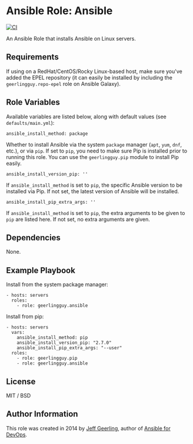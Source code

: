 # Ansible Role: Ansible

[![CI](https://github.com/geerlingguy/ansible-role-ansible/workflows/CI/badge.svg?event=push)](https://github.com/geerlingguy/ansible-role-ansible/actions?query=workflow%3ACI)

An Ansible Role that installs Ansible on Linux servers.

## Requirements

If using on a RedHat/CentOS/Rocky Linux-based host, make sure you've added the EPEL repository (it can easily be installed by including the `geerlingguy.repo-epel` role on Ansible Galaxy).

## Role Variables

Available variables are listed below, along with default values (see `defaults/main.yml`):

    ansible_install_method: package

Whether to install Ansible via the system `package` manager (`apt`, `yum`, `dnf`, etc.), or via `pip`. If set to `pip`, you need to make sure Pip is installed prior to running this role. You can use the `geerlingguy.pip` module to install Pip easily.

    ansible_install_version_pip: ''

If `ansible_install_method` is set to `pip`, the specific Ansible version to be installed via Pip. If not set, the latest version of Ansible will be installed.

    ansible_install_pip_extra_args: ''

If `ansible_install_method` is set to `pip`, the extra arguments to be given to `pip` are listed here. If not set, no extra arguments are given.

## Dependencies

None.

## Example Playbook

Install from the system package manager:

    - hosts: servers
      roles:
        - role: geerlingguy.ansible

Install from pip:

    - hosts: servers
      vars:
        ansible_install_method: pip
        ansible_install_version_pip: "2.7.0"
        ansible_install_pip_extra_args: "--user"
      roles:
        - role: geerlingguy.pip
        - role: geerlingguy.ansible

## License

MIT / BSD

## Author Information

This role was created in 2014 by [Jeff Geerling](https://www.jeffgeerling.com/), author of [Ansible for DevOps](https://www.ansiblefordevops.com/).
